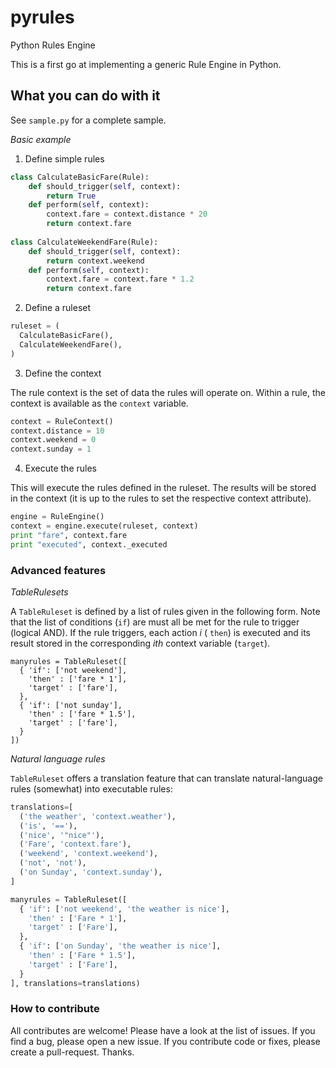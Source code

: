 pyrules
=======

Python Rules Engine

This is a first go at implementing a generic Rule Engine in Python.

What you can do with it
-----------------------

See `sample.py` for a complete sample.

*Basic example*

1. Define simple rules

``` python
class CalculateBasicFare(Rule):
    def should_trigger(self, context):
        return True
    def perform(self, context):
        context.fare = context.distance * 20
        return context.fare
        
class CalculateWeekendFare(Rule):
    def should_trigger(self, context):
        return context.weekend 
    def perform(self, context):
        context.fare = context.fare * 1.2
        return context.fare 
```

2. Define a ruleset

``` python
ruleset = (
  CalculateBasicFare(),
  CalculateWeekendFare(),
)
```

3. Define the context

The rule context is the set of data the rules will operate on. Within a rule, the context is available as the `context` variable.

``` python
context = RuleContext()
context.distance = 10
context.weekend = 0
context.sunday = 1
```

4. Execute the rules

This will execute the rules defined in the ruleset. The results will be stored in the context (it is up to the rules to set the respective context attribute).

``` python
engine = RuleEngine()
context = engine.execute(ruleset, context)
print "fare", context.fare
print "executed", context._executed
```

### Advanced features

*TableRulesets*

A `TableRuleset`  is defined by a list of rules given in the following form. Note that the list of conditions (`if`) are
must all be met for the rule to trigger (logical AND). If the rule triggers, each action _i_ ( `then`) is executed and
its result stored in the corresponding _ith_ context variable (`target`).

```
manyrules = TableRuleset([
  { 'if': ['not weekend'],
    'then' : ['fare * 1'],
    'target' : ['fare'],
  },
  { 'if': ['not sunday'],
    'then' : ['fare * 1.5'],
    'target' : ['fare'],
  }
])
```

*Natural language rules*

`TableRuleset` offers a translation feature that can translate natural-language rules (somewhat) into executable rules:

``` python
translations=[
  ('the weather', 'context.weather'),
  ('is', '=='),
  ('nice', '"nice"'),
  ('Fare', 'context.fare'),
  ('weekend', 'context.weekend'),  
  ('not', 'not'),
  ('on Sunday', 'context.sunday'),
]

manyrules = TableRuleset([
  { 'if': ['not weekend', 'the weather is nice'],
    'then' : ['Fare * 1'],
    'target' : ['Fare'],
  },
  { 'if': ['on Sunday', 'the weather is nice'],
    'then' : ['Fare * 1.5'],
    'target' : ['Fare'],
  }
], translations=translations)
```

### How to contribute

All contributes are welcome! Please have a look at the list of issues. If you find a bug, please open a new issue. 
If you contribute code or fixes, please create a pull-request. Thanks.
